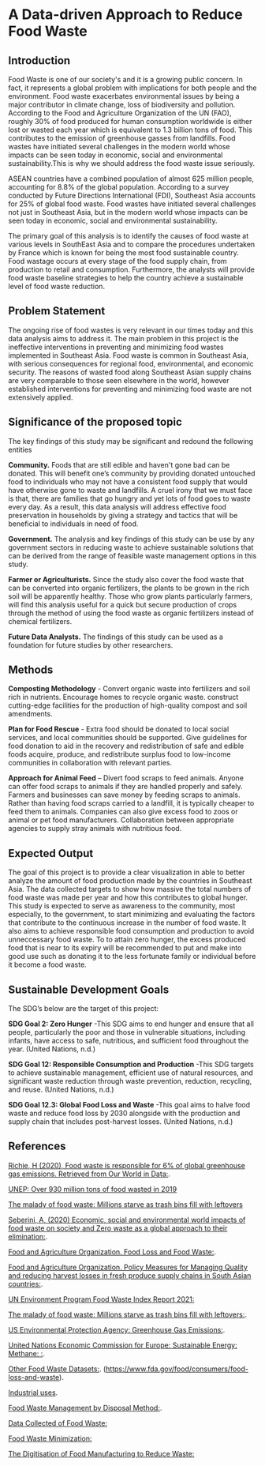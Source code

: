 # A Data-driven Approach to Reduce Food Waste

## Introduction

Food Waste is one of our society's and it is a growing public concern. In fact, it represents a global problem with implications for both people and the environment. Food waste exacerbates environmental issues by being a major contributor in climate change, loss of biodiversity and pollution. According to the Food and Agriculture Organization of the UN (FAO), roughly 30% of food produced for human consumption worldwide is either lost or wasted each year which is equivalent to 1.3 billion tons of food. This contributes to the emission of greenhouse gasses from landfills. Food wastes have initiated several challenges in the modern world whose impacts can be seen today in economic, social and environmental sustainability.This is why we should address the food waste issue seriously. 

ASEAN countries have a combined population of almost 625 million people, accounting for 8.8% of the global population. According to a survey conducted by Future Directions International (FDI), Southeast Asia accounts for 25% of global food waste. Food wastes have initiated several challenges not just in Southeast Asia, but in the modern world whose impacts can be seen today in economic, social and environmental sustainability. 

The primary goal of this analysis is to identify the causes of food waste at various levels in SouthEast Asia and to compare the procedures undertaken by France which is known for being the most food sustainable country. Food wastage occurs at every stage of the food supply chain, from production to retail and consumption. Furthermore, the analysts will provide food waste baseline strategies to help the country achieve a sustainable level of food waste reduction.

## Problem Statement 

The ongoing rise of food wastes      is very relevant in our times today and this data analysis aims to address it. The main problem in this project is the ineffective interventions in preventing and minimizing food wastes implemented in Southeast Asia. Food waste is common in Southeast Asia, with serious consequences for regional food, environmental, and economic security. The reasons of wasted food along Southeast Asian supply chains are very comparable to those seen elsewhere in the world, however established interventions for preventing and minimizing food waste are not extensively applied. 

## Significance of the proposed topic
The key findings of this study may be significant and redound the following entities

**Community.** Foods that are still edible and haven't gone bad can be donated. This will benefit one’s community by providing donated untouched food to individuals who may not have a consistent food supply that would have otherwise gone to waste and landfills. A cruel irony that we must face is that, there are families that go hungry and yet lots of food goes to waste every day. As a result, this data analysis will address effective food preservation in households by giving a strategy and tactics that will be beneficial to individuals in need of food.  

**Government.** The analysis and key findings of this study can be use by any government sectors in reducing waste to achieve sustainable solutions that can be derived from the range of feasible waste management options in this study.

**Farmer or Agriculturists.** Since the study also cover the food waste that can be converted into organic fertilizers, the plants to be grown in the rich soil will be apparently healthy. Those who grow plants particularly farmers, will find this analysis useful for a quick but secure production of crops through the method of using the food waste as organic fertilizers instead of chemical fertilizers.

**Future Data Analysts.** The findings of this study can be used as a foundation for future studies by other researchers. 


## Methods

**Composting Methodology** - Convert organic waste into fertilizers and soil rich in nutrients. Encourage homes to recycle organic waste. construct cutting-edge facilities for the production of high-quality compost and soil amendments. 

**Plan for Food Rescue** - Extra food should be donated to local social services, and local communities should be supported. Give guidelines for food donation to aid in the recovery and redistribution of safe and edible foods acquire, produce, and redistribute surplus food to low-income communities in collaboration with relevant parties.

**Approach for Animal Feed** – Divert food scraps to feed animals. Anyone can offer food scraps to animals if they are handled properly and safely. Farmers and businesses can save money by feeding scraps to animals. Rather than having food scraps carried to a landfill, it is typically cheaper to feed them to animals. Companies can also give excess food to zoos or animal or pet food manufacturers. Collaboration between appropriate agencies to supply stray animals with nutritious food. 


## Expected Output
    
The goal of this project is to provide a clear visualization in able to better analyze the amount of food production made by the countries in Southeast Asia. The data collected targets to show how massive the total numbers of food waste was made per year and how this contributes to global hunger. This study is expected to serve as awareness to the community, most especially, to the government, to start minimizing and evaluating the factors that contribute to the continuous increase in the number of food waste. It also aims to achieve responsible food consumption and production to avoid unneccessary food waste.  To to attain zero hunger, the excess produced food that is near to its expiry will be recommended to put and make into good use such as donating it to the less fortunate family or individual before it become a food waste.

## Sustainable Development Goals
The SDG’s below are the target of this project: 
    
**SDG Goal 2: Zero Hunger** 
-This SDG aims to end hunger and ensure that all people, particularly the poor and those in vulnerable situations, including infants, have access to safe, nutritious, and sufficient food throughout the year. (United Nations, n.d.)

**SDG Goal 12: Responsible Consumption and Production** 
-This SDG targets to achieve sustainable management, efficient use of natural resources, and significant waste reduction through waste prevention, reduction, recycling, and reuse. (United Nations, n.d.) 
        
**SDG Goal 12.3: Global Food Loss and Waste** 
-This goal aims to halve food waste and reduce food loss by 2030 alongside with the production and supply chain that includes post-harvest losses. (United Nations, n.d.)

## References

[Richie, H (2020), Food waste is responsible for 6% of global greenhouse gas emissions. Retrieved from Our World in Data:](https://ourworldindata.org/food-waste-emissions).

[UNEP: Over 930 million tons of food wasted in 2019](https://www.philstar.com/headlines/2021/03/09/2082981/unep-over-930-million-tons-food-wasted-2019)

[The malady of food waste: Millions starve as trash bins fill with leftovers](https://newsinfo.inquirer.net/1505252/the-malady-of-food-waste-millions-starve-as-trash-bins-fill-with-leftovers)

[Seberini, A, (2020) Economic, social and environmental world impacts of food waste on society and Zero waste as a global approach to their elimination:](https://www.researchgate.net/publication/338507993_Economic_social_and_environmental_world_impacts_of_food_waste_on_society_and_Zero_waste_as_a_global_approach_to_their_elimination).

[Food and Agriculture Organization. Food Loss and Food Waste:](https://www.fao.org/food-loss-and-food-waste/flw-data).

[Food and Agriculture Organization. Policy Measures for Managing Quality and reducing harvest losses in fresh produce supply chains in South Asian countries:](https://www.fao.org/3/i7954e/i7954e.pdf).

[UN Environment Program Food Waste Index Report 2021:](https://www.unep.org/resources/report/unep-food-waste-index-report-2021.)

[The malady of food waste: Millions starve as trash bins fill with leftovers:](https://newsinfo.inquirer.net/1505252/the-malady-of-food-waste-millions-starve-as-trash-bins-fill-with-leftovers).

[US Environmental Protection Agency: Greenhouse Gas Emissions:](https://www.epa.gov/ghgemissions/overview-greenhouse-gases).

[United Nations Economic Commission for Europe: Sustainable Energy: Methane: :](https://unece.org/challenge).

[Other Food Waste Datasets:](https://stats.oecd.org/Index.aspx?DataSetCode=FOOD_WASTE).
(https://www.fda.gov/food/consumers/food-loss-and-waste). 

[Industrial uses](https://www.epa.gov/sustainable-management-food/industrial-uses-wasted-food#:~:text=Recycling%20wasted%20food%20through%20anaerobic,treatment%20plants%20and%20manure%20digesters). 

[Food Waste Management by Disposal Method:](https://www.technavio.com/report/food-waste-management-market-size-industry-analysis).

[Data Collected of Food Waste:](https://www.researchgate.net/figure/Data-collected-shown-in-an-excel-format_fig3_331373222)

[Food Waste Minimization:](https://www.researchgate.net/publication/332632695_Internet_of_Things_IoT_Literature_Review_of_investigating_applications_of_IoT_for_food_waste_minimization)

[The Digitisation of Food Manufacturing to Reduce Waste:](https://www.researchgate.net/publication/331373222_The_digitisation_of_food_manufacturing_to_reduce_waste_-_Case_study_of_a_ready_meal_factory)






